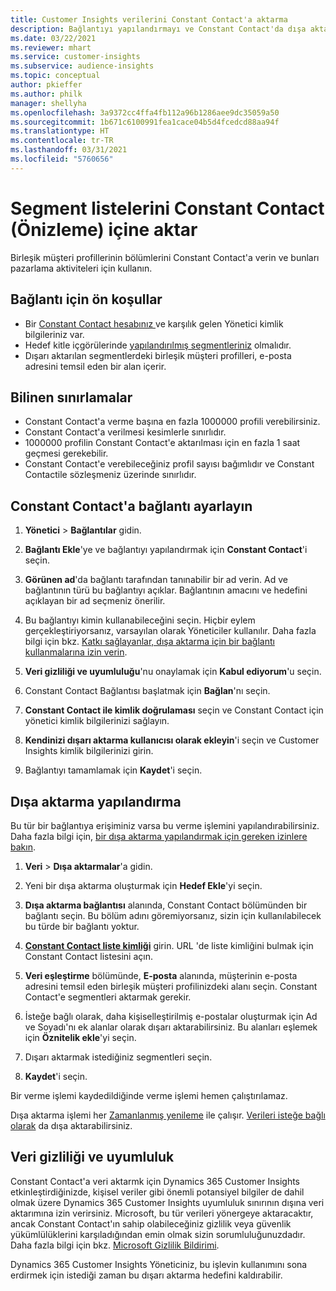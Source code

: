 ```yaml
---
title: Customer Insights verilerini Constant Contact'a aktarma
description: Bağlantıyı yapılandırmayı ve Constant Contact'da dışa aktarmayı öğrenin.
ms.date: 03/22/2021
ms.reviewer: mhart
ms.service: customer-insights
ms.subservice: audience-insights
ms.topic: conceptual
author: pkieffer
ms.author: philk
manager: shellyha
ms.openlocfilehash: 3a9372cc4ffa4fb112a96b1286aee9dc35059a50
ms.sourcegitcommit: 1b671c6100991fea1cace04b5d4fcedcd88aa94f
ms.translationtype: HT
ms.contentlocale: tr-TR
ms.lasthandoff: 03/31/2021
ms.locfileid: "5760656"
---
```

# <a name="export-segment-lists-to-constant-contact-preview"></a>Segment listelerini Constant Contact (Önizleme) içine aktar

Birleşik müşteri profillerinin bölümlerini Constant Contact'a verin ve bunları pazarlama aktiviteleri için kullanın. 

## <a name="prerequisites-for-a-connection"></a>Bağlantı için ön koşullar

-   Bir [Constant Contact hesabınız ](https://www.constantcontact.com/account-home) ve karşılık gelen Yönetici kimlik bilgileriniz var.
-   Hedef kitle içgörülerinde [yapılandırılmış segmentleriniz](segments.md) olmalıdır.
-   Dışarı aktarılan segmentlerdeki birleşik müşteri profilleri, e-posta adresini temsil eden bir alan içerir.

## <a name="known-limitations"></a>Bilinen sınırlamalar

- Constant Contact'a verme başına en fazla 1000000 profili verebilirsiniz.
- Constant Contact'a verilmesi kesimlerle sınırlıdır.
- 1000000 profilin Constant Contact'e aktarılması için en fazla 1 saat geçmesi gerekebilir. 
- Constant Contact'e verebileceğiniz profil sayısı bağımlıdır ve Constant Contactile sözleşmeniz üzerinde sınırlıdır.

## <a name="set-up-connection-to-constant-contact"></a>Constant Contact'a bağlantı ayarlayın

1. **Yönetici** > **Bağlantılar** gidin.

1. **Bağlantı Ekle**'ye ve bağlantıyı yapılandırmak için **Constant Contact**'i seçin.

1. **Görünen ad**'da bağlantı tarafından tanınabilir bir ad verin. Ad ve bağlantının türü bu bağlantıyı açıklar. Bağlantının amacını ve hedefini açıklayan bir ad seçmeniz önerilir.

1. Bu bağlantıyı kimin kullanabileceğini seçin. Hiçbir eylem gerçekleştiriyorsanız, varsayılan olarak Yöneticiler kullanılır. Daha fazla bilgi için bkz. [Katkı sağlayanlar, dışa aktarma için bir bağlantı kullanmalarına izin verin](connections.md#allow-contributors-to-use-a-connection-for-exports).

1. **Veri gizliliği ve uyumluluğu**'nu onaylamak için **Kabul ediyorum**'u seçin.

1. Constant Contact Bağlantısı başlatmak için **Bağlan**'nı seçin.

1. **Constant Contact ile kimlik doğrulaması** seçin ve Constant Contact için yönetici kimlik bilgilerinizi sağlayın. 

1. **Kendinizi dışarı aktarma kullanıcısı olarak ekleyin**'i seçin ve Customer Insights kimlik bilgilerinizi girin.

1. Bağlantıyı tamamlamak için **Kaydet**'i seçin.

## <a name="configure-an-export"></a>Dışa aktarma yapılandırma

Bu tür bir bağlantıya erişiminiz varsa bu verme işlemini yapılandırabilirsiniz. Daha fazla bilgi için, [bir dışa aktarma yapılandırmak için gereken izinlere bakın](export-destinations.md#set-up-a-new-export).

1. **Veri** > **Dışa aktarmalar**'a gidin.

1. Yeni bir dışa aktarma oluşturmak için **Hedef Ekle**'yi seçin.

1. **Dışa aktarma bağlantısı** alanında, Constant Contact bölümünden bir bağlantı seçin. Bu bölüm adını göremiyorsanız, sizin için kullanılabilecek bu türde bir bağlantı yoktur.

1. [**Constant Contact liste kimliği**](https://app.constantcontact.com/pages/contacts/ui#lists) girin. URL 'de liste kimliğini bulmak için Constant Contact listesini açın.

1. **Veri eşleştirme** bölümünde, **E-posta** alanında, müşterinin e-posta adresini temsil eden birleşik müşteri profilinizdeki alanı seçin. Constant Contact'e segmentleri aktarmak gerekir.

1. İsteğe bağlı olarak, daha kişiselleştirilmiş e-postalar oluşturmak için Ad ve Soyadı'nı ek alanlar olarak dışarı aktarabilirsiniz. Bu alanları eşlemek için **Öznitelik ekle**'yi seçin.

1. Dışarı aktarmak istediğiniz segmentleri seçin.

1. **Kaydet**'i seçin.

Bir verme işlemi kaydedildiğinde verme işlemi hemen çalıştırılamaz.

Dışa aktarma işlemi her [Zamanlanmış yenileme](system.md#schedule-tab) ile çalışır. [Verileri isteğe bağlı olarak](export-destinations.md#run-exports-on-demand) da dışa aktarabilirsiniz. 


## <a name="data-privacy-and-compliance"></a>Veri gizliliği ve uyumluluk

Constant Contact'a veri aktarmk için Dynamics 365 Customer Insights etkinleştirdiğinizde, kişisel veriler gibi önemli potansiyel bilgiler de dahil olmak üzere Dynamics 365 Customer Insights uyumluluk sınırının dışına veri aktarımına izin verirsiniz. Microsoft, bu tür verileri yönergeye aktaracaktır, ancak Constant Contact'ın sahip olabileceğiniz gizlilik veya güvenlik yükümlülüklerini karşıladığından emin olmak sizin sorumluluğunuzdadır. Daha fazla bilgi için bkz. [Microsoft Gizlilik Bildirimi](https://go.microsoft.com/fwlink/?linkid=396732).

Dynamics 365 Customer Insights Yöneticiniz, bu işlevin kullanımını sona erdirmek için istediği zaman bu dışarı aktarma hedefini kaldırabilir.
